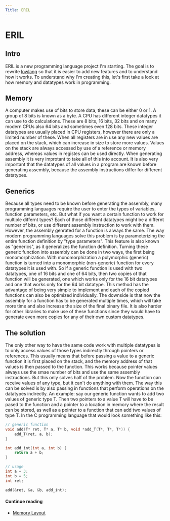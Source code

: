 ```yaml
---
Title: ERIL
---
```


# ERIL

## Intro
ERIL is a new programming language project I'm starting. The goal is to rewrite [lowlang](/projects#lowlang) so that it
is easier to add new features and to understand how it works. To understand why I'm creating this, let's first take a
look at how memory and datatypes work in programming.

## Memory
A computer makes use of bits to store data, these can be either 0 or 1. A group of 8 bits is known as a byte. A CPU has
different integer datatypes it can use to do calculations. These are 8 bits, 16 bits, 32 bits and on many modern CPUs
also 64 bits and sometimes even 128 bits. These integer datatypes are usually placed in CPU registers, however there are
only a limited number of these. When all registers are in use any new values are placed on the stack, which can increase
in size to store more values. Values on the stack are always accessed by use of a reference or memory address, whereas
values in registes can be used directly. When generating assembly it is very improtant to take all of this into
account. It is also very important that the datatypes of all values in a program are known before generating assembly,
because the assembly instructions differ for different datatypes.

## Generics
Because all types need to be known before generating the assembly, many programming languages require the user to enter
the types of variables, function parameters, etc. But what if you want a certain function to work for multiple differnt
types? Each of those different datatypes might be a differnt number of bits, or use different assembly instruction to
work with them. However, the assembly genrated for a function is always the same. The way modern programming languages
solve this problem is by parameterizing the entire function definition by "type parameters". This feature is also known
as "generics", as it generalizes the function definition. Turning these generic function into assembly can be done in
two ways, the first being monomorphization. With monomorphization a polymorphic (generic) function is turned into a
monomorphic (non-generic) function for every datatypes it is used with. So if a generic function is used with two
datatypes, one of 16 bits and one of 64 bits, then two copies of that function will be generated, one which works only
for the 16 bit datatypes and one that works only for the 64 bit datatype. This method has the advantage of being very
simple to implement and each of the copied functions can also be optimized individually. The downside is that now the
assembly for a function has to be generated multiple times, which will take more time and also increase the size of the
final binary file. It is also harder for other libraries to make use of these functions since they would have to
generate even more copies for any of their own custom datatypes.

## The solution
The only other way to have the same code work with multiple datatypes is to only access values of those types indirectly
through pointers or references. This usually means that before passing a value to a generic function it is first placed
on the stack, and the memory address of that values is then passed to the function. This works because pointer values
always use the smae number of bits and use the same assembly instructions. But this only solves half of the problem. Now
the function can receive values of any type, but it can't do anything with them. The way this can be solved is by also
passing in functions that perform operations on the datatypes indirectly. An example: say our generic function wants to
add two values of generic type T. Then two pointers to a value T will have to be pased to the function and a pointer to
a location in memory where the result can be stored, as well as a pointer to a function that can add two values of type
T. In the C programming language that would look something like this:

```c
// generic function
void add(T* ret, T* a, T* b, void *add_T(T*, T*, T*)) {
    add_T(ret, a, b);
}

int add_int(int a, int b) {
    return a + b;
}

// usage
int a = 3;
int b = 5;
int ret;

add(&ret, &a, &b, add_int);
```

#### Continue reading

* [Memory Layout](/eril/memory-layout)
